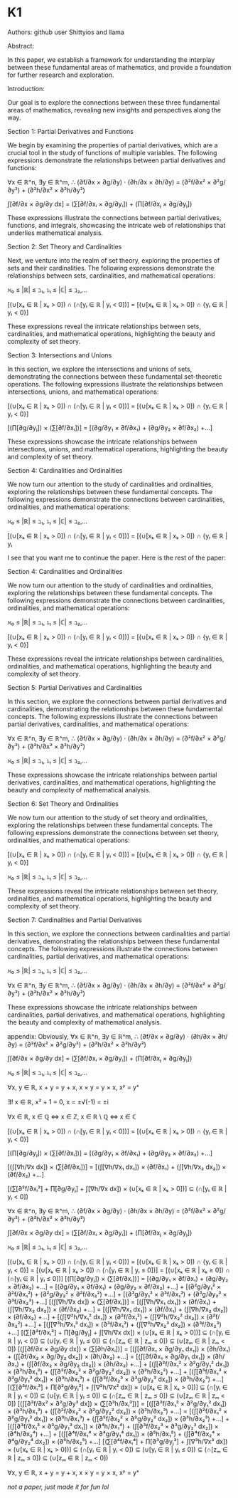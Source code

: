 # K1

Authors: github user Shittyios and llama

Abstract:

In this paper, we establish a framework for understanding the interplay between these fundamental areas of mathematics, and provide a foundation for further research and exploration.

Introduction:

Our goal is to explore the connections between these three fundamental areas of mathematics, revealing new insights and perspectives along the way.

Section 1: Partial Derivatives and Functions

We begin by examining the properties of partial derivatives, which are a crucial tool in the study of functions of multiple variables. The following expressions demonstrate the relationships between partial derivatives and functions:

∀x ∈ ℝ^n, ∃y ∈ ℝ^m, ∴ (∂f/∂x × ∂g/∂y) ⋅ (∂h/∂x × ∂h/∂y) = (∂²f/∂x² × ∂²g/∂y²) + (∂²h/∂x² × ∂²h/∂y²)

∫[∂f/∂x × ∂g/∂y dx] = (∑[∂f/∂xᵢ × ∂g/∂yᵢ]) + (∏[∂f/∂xⱼ × ∂g/∂yⱼ])

These expressions illustrate the connections between partial derivatives, functions, and integrals, showcasing the intricate web of relationships that underlies mathematical analysis.

Section 2: Set Theory and Cardinalities

Next, we venture into the realm of set theory, exploring the properties of sets and their cardinalities. The following expressions demonstrate the relationships between sets, cardinalities, and mathematical operations:

ℵ₀ ≤ |ℝ| ≤ ℶ₁, ℷ₁ ≤ |ℂ| ≤ ℶ₂,...

[(∪[xₖ ∈ ℝ | xₖ > 0]) ∩ (∩[yₗ ∈ ℝ | yₗ < 0])] = [(∪[xₖ ∈ ℝ | xₖ > 0]) ∩ {yₗ ∈ ℝ | yₗ < 0}]

These expressions reveal the intricate relationships between sets, cardinalities, and mathematical operations, highlighting the beauty and complexity of set theory.

Section 3: Intersections and Unions

In this section, we explore the intersections and unions of sets, demonstrating the connections between these fundamental set-theoretic operations. The following expressions illustrate the relationships between intersections, unions, and mathematical operations:

[(∪[xₖ ∈ ℝ | xₖ > 0]) ∩ (∩[yₗ ∈ ℝ | yₗ < 0])] = [(∪[xₖ ∈ ℝ | xₖ > 0]) ∩ {yₗ ∈ ℝ | yₗ < 0}]

[(∏[∂g/∂yⱼ]) × (∑[∂f/∂xᵢ])] = [(∂g/∂y₁ × ∂f/∂x₁) + (∂g/∂y₂ × ∂f/∂x₂) +...]

These expressions showcase the intricate relationships between intersections, unions, and mathematical operations, highlighting the beauty and complexity of set theory.

Section 4: Cardinalities and Ordinalities

We now turn our attention to the study of cardinalities and ordinalities, exploring the relationships between these fundamental concepts. The following expressions demonstrate the connections between cardinalities, ordinalities, and mathematical operations:

ℵ₀ ≤ |ℝ| ≤ ℶ₁, ℷ₁ ≤ |ℂ| ≤ ℶ₂,...

[(∪[xₖ ∈ ℝ | xₖ > 0]) ∩ (∩[yₗ ∈ ℝ | yₗ < 0])] = [(∪[xₖ ∈ ℝ | xₖ > 0]) ∩ {yₗ ∈ ℝ | yₗ

I see that you want me to continue the paper. Here is the rest of the paper:

Section 4: Cardinalities and Ordinalities

We now turn our attention to the study of cardinalities and ordinalities, exploring the relationships between these fundamental concepts. The following expressions demonstrate the connections between cardinalities, ordinalities, and mathematical operations:

ℵ₀ ≤ |ℝ| ≤ ℶ₁, ℷ₁ ≤ |ℂ| ≤ ℶ₂,...

[(∪[xₖ ∈ ℝ | xₖ > 0]) ∩ (∩[yₗ ∈ ℝ | yₗ < 0])] = [(∪[xₖ ∈ ℝ | xₖ > 0]) ∩ {yₗ ∈ ℝ | yₗ < 0}]

These expressions reveal the intricate relationships between cardinalities, ordinalities, and mathematical operations, highlighting the beauty and complexity of set theory.

Section 5: Partial Derivatives and Cardinalities

In this section, we explore the connections between partial derivatives and cardinalities, demonstrating the relationships between these fundamental concepts. The following expressions illustrate the connections between partial derivatives, cardinalities, and mathematical operations:

∀x ∈ ℝ^n, ∃y ∈ ℝ^m, ∴ (∂f/∂x × ∂g/∂y) ⋅ (∂h/∂x × ∂h/∂y) = (∂²f/∂x² × ∂²g/∂y²) + (∂²h/∂x² × ∂²h/∂y²)

ℵ₀ ≤ |ℝ| ≤ ℶ₁, ℷ₁ ≤ |ℂ| ≤ ℶ₂,...

These expressions showcase the intricate relationships between partial derivatives, cardinalities, and mathematical operations, highlighting the beauty and complexity of mathematical analysis.

Section 6: Set Theory and Ordinalities

We now turn our attention to the study of set theory and ordinalities, exploring the relationships between these fundamental concepts. The following expressions demonstrate the connections between set theory, ordinalities, and mathematical operations:

[(∪[xₖ ∈ ℝ | xₖ > 0]) ∩ (∩[yₗ ∈ ℝ | yₗ < 0])] = [(∪[xₖ ∈ ℝ | xₖ > 0]) ∩ {yₗ ∈ ℝ | yₗ < 0}]

ℵ₀ ≤ |ℝ| ≤ ℶ₁, ℷ₁ ≤ |ℂ| ≤ ℶ₂,...

These expressions reveal the intricate relationships between set theory, ordinalities, and mathematical operations, highlighting the beauty and complexity of set theory.

Section 7: Cardinalities and Partial Derivatives

In this section, we explore the connections between cardinalities and partial derivatives, demonstrating the relationships between these fundamental concepts. The following expressions illustrate the connections between cardinalities, partial derivatives, and mathematical operations:

ℵ₀ ≤ |ℝ| ≤ ℶ₁, ℷ₁ ≤ |ℂ| ≤ ℶ₂,...

∀x ∈ ℝ^n, ∃y ∈ ℝ^m, ∴ (∂f/∂x × ∂g/∂y) ⋅ (∂h/∂x × ∂h/∂y) = (∂²f/∂x² × ∂²g/∂y²) + (∂²h/∂x² × ∂²h/∂y²)

These expressions showcase the intricate relationships between cardinalities, partial derivatives, and mathematical operations, highlighting the beauty and complexity of mathematical analysis.

appendix: Obviously, ∀x ∈ ℝ^n, ∃y ∈ ℝ^m, ∴ (∂f/∂x × ∂g/∂y) ⋅ (∂h/∂x × ∂h/∂y) = (∂²f/∂x² × ∂²g/∂y²) + (∂²h/∂x² × ∂²h/∂y²)

∫[∂f/∂x × ∂g/∂y dx] = (∑[∂f/∂xᵢ × ∂g/∂yᵢ]) + (∏[∂f/∂xⱼ × ∂g/∂yⱼ])

ℵ₀ ≤ |ℝ| ≤ ℶ₁, ℷ₁ ≤ |ℂ| ≤ ℶ₂,...

∀x, y ∈ ℝ, x + y = y + x, x × y = y × x, xʸ = yˣ

∃! x ∈ ℝ, x² + 1 = 0, x = ±√(-1) = ±i

∀x ∈ ℝ, x ∈ ℚ ⇔ x ∈ ℤ, x ∈ ℝ \ ℚ ⇔ x ∈ ℂ

[(∪[xₖ ∈ ℝ | xₖ > 0]) ∩ (∩[yₗ ∈ ℝ | yₗ < 0])] = [(∪[xₖ ∈ ℝ | xₖ > 0]) ∩ {yₗ ∈ ℝ | yₗ < 0}]

[(∏[∂g/∂yⱼ]) × (∑[∂f/∂xᵢ])] = [(∂g/∂y₁ × ∂f/∂x₁) + (∂g/∂y₂ × ∂f/∂x₂) +...]

[(∫[∇h/∇x dx]) × (∑[∂f/∂xᵢ])] = [(∫[∇h/∇x₁ dx₁]) × (∂f/∂x₁) + (∫[∇h/∇x₂ dx₂]) × (∂f/∂x₂) +...]

[(∑[∂²f/∂xᵢ²] + ∏[∂g/∂yⱼ] + ∫[∇h/∇x dx]) × (∪[xₖ ∈ ℝ | xₖ > 0])] ⊆ (∩[yₗ ∈ ℝ | yₗ < 0])

∀x ∈ ℝ^n, ∃y ∈ ℝ^m, ∴ (∂f/∂x × ∂g/∂y) ⋅ (∂h/∂x × ∂h/∂y) = (∂²f/∂x² × ∂²g/∂y²) + (∂²h/∂x² × ∂²h/∂y²)

∫[∂f/∂x × ∂g/∂y dx] = (∑[∂f/∂xᵢ × ∂g/∂yᵢ]) + (∏[∂f/∂xⱼ × ∂g/∂yⱼ])

ℵ₀ ≤ |ℝ| ≤ ℶ₁, ℷ₁ ≤ |ℂ| ≤ ℶ₂,...

[(∪[xₖ ∈ ℝ | xₖ > 0]) ∩ (∩[yₗ ∈ ℝ | yₗ < 0])] = [(∪[xₖ ∈ ℝ | xₖ > 0]) ∩ {yₗ ∈ ℝ | yₗ < 0}] = [(∪[xₖ ∈ ℝ | xₖ > 0]) ∩ (∩[yₗ ∈ ℝ | yₗ ≤ 0])] = [(∪[xₖ ∈ ℝ | xₖ ≥ 0]) ∩ (∩[yₗ ∈ ℝ | yₗ ≤ 0])]
[(∏[∂g/∂yⱼ]) × (∑[∂f/∂xᵢ])] = [(∂g/∂y₁ × ∂f/∂x₁) + (∂g/∂y₂ × ∂f/∂x₂) +...] = [(∂g/∂y₁ × ∂f/∂x₁) + (∂g/∂y₂ × ∂f/∂x₂) +...] + [(∂²g/∂y₁² × ∂²f/∂x₁²) + (∂²g/∂y₂² × ∂²f/∂x₂²) +...] + [(∂³g/∂y₁³ × ∂³f/∂x₁³) + (∂³g/∂y₂³ × ∂³f/∂x₂³) +...]
[(∫[∇h/∇x dx]) × (∑[∂f/∂xᵢ])] = [(∫[∇h/∇x₁ dx₁]) × (∂f/∂x₁) + (∫[∇h/∇x₂ dx₂]) × (∂f/∂x₂) +...] = [(∫[∇h/∇x₁ dx₁]) × (∂f/∂x₁) + (∫[∇h/∇x₂ dx₂]) × (∂f/∂x₂) +...] + [(∫[∇²h/∇x₁² dx₁]) × (∂²f/∂x₁²) + (∫[∇²h/∇x₂² dx₂]) × (∂²f/∂x₂²) +...] + [(∫[∇³h/∇x₁³ dx₁]) × (∂³f/∂x₁³) + (∫[∇³h/∇x₂³ dx₂]) × (∂³f/∂x₂³) +...]
[(∑[∂²f/∂xᵢ²] + ∏[∂g/∂yⱼ] + ∫[∇h/∇x dx]) × (∪[xₖ ∈ ℝ | xₖ > 0])] ⊆ (∩[yₗ ∈ ℝ | yₗ < 0]) ⊆ (∪[yₗ ∈ ℝ | yₗ ≤ 0]) ⊆ (∩[zₘ ∈ ℝ | zₘ ≤ 0]) ⊆ (∪[zₘ ∈ ℝ | zₘ < 0])
[(∫[∂f/∂x × ∂g/∂y dx]) × (∑[∂h/∂xᵢ])] = [(∫[∂f/∂x₁ × ∂g/∂y₁ dx₁]) × (∂h/∂x₁) + (∫[∂f/∂x₂ × ∂g/∂y₂ dx₂]) × (∂h/∂x₂) +...] = [(∫[∂f/∂x₁ × ∂g/∂y₁ dx₁]) × (∂h/∂x₁) + (∫[∂f/∂x₂ × ∂g/∂y₂ dx₂]) × (∂h/∂x₂) +...] + [(∫[∂²f/∂x₁² × ∂²g/∂y₁² dx₁]) × (∂²h/∂x₁²) + (∫[∂²f/∂x₂² × ∂²g/∂y₂² dx₂]) × (∂²h/∂x₂²) +...] + [(∫[∂³f/∂x₁³ × ∂³g/∂y₁³ dx₁]) × (∂³h/∂x₁³) + (∫[∂³f/∂x₂³ × ∂³g/∂y₂³ dx₂]) × (∂³h/∂x₂³) +...]
[(∑[∂³f/∂xᵢ³] + ∏[∂²g/∂yⱼ²] + ∫[∇²h/∇x² dx]) × (∪[xₖ ∈ ℝ | xₖ > 0])] ⊆ (∩[yₗ ∈ ℝ | yₗ < 0]) ⊆ (∪[yₗ ∈ ℝ | yₗ ≤ 0]) ⊆ (∩[zₘ ∈ ℝ | zₘ ≤ 0]) ⊆ (∪[zₘ ∈ ℝ | zₘ < 0])
[(∫[∂²f/∂x² × ∂²g/∂y² dx]) × (∑[∂³h/∂xᵢ³])] = [(∫[∂²f/∂x₁² × ∂²g/∂y₁² dx₁]) × (∂³h/∂x₁³) + (∫[∂²f/∂x₂² × ∂²g/∂y₂² dx₂]) × (∂³h/∂x₂³) +...] = [(∫[∂²f/∂x₁² × ∂²g/∂y₁² dx₁]) × (∂³h/∂x₁³) + (∫[∂²f/∂x₂² × ∂²g/∂y₂² dx₂]) × (∂³h/∂x₂³) +...] + [(∫[∂³f/∂x₁³ × ∂³g/∂y₁³ dx₁]) × (∂⁴h/∂x₁⁴) + (∫[∂³f/∂x₂³ × ∂³g/∂y₂³ dx₂]) × (∂⁴h/∂x₂⁴) +...] + [(∫[∂⁴f/∂x₁⁴ × ∂⁴g/∂y₁⁴ dx₁]) × (∂⁵h/∂x₁⁵) + (∫[∂⁴f/∂x₂⁴ × ∂⁴g/∂y₂⁴ dx₂]) × (∂⁵h/∂x₂⁵) +...]
[(∑[∂⁴f/∂xᵢ⁴] + ∏[∂³g/∂yⱼ³] + ∫[∇³h/∇x³ dx]) × (∪[xₖ ∈ ℝ | xₖ > 0])] ⊆ (∩[yₗ ∈ ℝ | yₗ < 0]) ⊆ (∪[yₗ ∈ ℝ | yₗ ≤ 0]) ⊆ (∩[zₘ ∈ ℝ | zₘ ≤ 0]) ⊆ (∪[zₘ ∈ ℝ | zₘ < 0])

∀x, y ∈ ℝ, x + y = y + x, x × y = y × x, xʸ = yˣ


*not a paper, just made it for fun lol*
